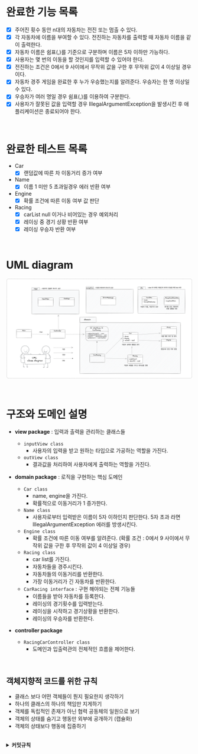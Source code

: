 # 완료한 기능 목록

- [x] 주어진 횟수 동안 n대의 자동차는 전진 또는 멈출 수 있다.
- [x] 각 자동차에 이름을 부여할 수 있다. 전진하는 자동차를 출력할 때 자동차 이름을 같이 출력한다.
- [x] 자동차 이름은 쉼표(,)를 기준으로 구분하며 이름은 5자 이하만 가능하다.
- [x] 사용자는 몇 번의 이동을 할 것인지를 입력할 수 있어야 한다.
- [x] 전진하는 조건은 0에서 9 사이에서 무작위 값을 구한 후 무작위 값이 4 이상일 경우이다.
- [x] 자동차 경주 게임을 완료한 후 누가 우승했는지를 알려준다. 우승자는 한 명 이상일 수 있다.
- [x] 우승자가 여러 명일 경우 쉼표(,)를 이용하여 구분한다.
- [x] 사용자가 잘못된 값을 입력할 경우 IllegalArgumentException을 발생시킨 후 애플리케이션은 종료되어야 한다.

<br/>

# 완료한 테스트 목록

- Car 
  - [x] 랜덤값에 따른 차 이동거리 증가 여부
- Name 
  - [x] 이름 1 미만 5 초과일경우 에러 반환 여부
- Engine 
  - [x] 확률 조건에 따른 이동 여부 값 판단
- Racing
  - [x] carList null 이거나 비어있는 경우 예외처리
  - [x] 레이싱 중 경기 상황 반환 여부
  - [x] 레이싱 우승자 반환 여부

<br/>

# UML diagram

![uml](./UML-diagram.png)

<br/>

# 구조와 도메인 설명

- **view package** : 입력과 출력을 관리하는 클래스들
  - `inputView class`
    - 사용자의 입력을 받고 원하는 타입으로 가공하는 역할을 가진다.
  - `outView class`
    - 결과값을 처리하여 사용자에게 출력하는 역할을 가진다.

- **domain package** : 로직을 구현하는 핵심 도메인
  - `Car class`
    - name, engine을 가진다.
    -  확률적으로 이동거리가 1 증가한다.
  - `Name class`
    - 사용자로부터 입력받은 이름이 5자 이하인지 판단한다. 5자 초과 라면 IllegalArgumentException 에러를 방생시킨다.
  - `Engine class`
    - 확률 조건에 따른 이동 여부를 알려준다. (확률 조건 : 0에서 9 사이에서 무작위 값을 구한 후 무작위 값이 4 이상일 경우)
  - `Racing class`
    - car list를 가진다.
    - 자동차들을 경주시킨다. 
    - 자동차들의 이동거리를 반환한다.
    - 가장 이동거리가 긴 자동차를 반환한다.
  - `CarRacing interface` : 구현 해야되는 전체 기능들
    - 이름들을 받아 자동차를 등록한다.
    - 레이싱의 경기횟수를 입력받는다.
    - 레이싱을 시작하고 경기상황을 반환한다.
    - 레이싱의 우승자를 반환한다.
- **controller package**
  - `RacingCarController class`
    - 도메인과 입출력관의 전체적인 흐름을 제어한다.

<br/>

## 객체지향적 코드를 위한 규칙
- 클래스 보다 어떤 객체들이 뭔지 필요한지 생각하기
- 하나의 클래스의 하나의 책임만 지게하기
- 객체를 독립적인 존재가 아닌 협력 공동체의 일원으로 보기
- 객체의 상태를 숨기고 행동만 외부에 공개하기 (캡슐화)
- 객체의 상태보다 행동에 집중하기

<br/>

<details>
  <summary><b>커밋규칙</b></summary>
  <div markdown="1">

    태그 : 제목

예시 : `Feat : 회원 도메인을 추가 하였습니다.`

### 유의 사항
1. 제목과 본문을 빈 행으로 구분합니다.
2. 제목을 50글자 이내로 제한합니다.
3. 제목의 첫 글자는 대문자로 작성합니다.
4. 제목의 끝에는 마침표를 넣지 않습니다.
5. 제목은 명령문으로! 과거형을 사용하지 않습니다.
6. 본문의 각 행은 72글자 내로 제한합니다.
7. 어떻게 보다는 무엇과 왜를 설명합니다.

### 태그 설명
| 태그 이름 | 설명 |
| --- | --- |
| Feat | 새로운 기능을 추가할 경우 |
| Fix | 버그를 고친 경우 |
| Style | 코드 포맷 변경, 세미 콜론 누락, 코드 수정이 없는 경우 |
| Refactor | 프로덕션 코드 리팩토링 |
| Comment | 필요한 주석 추가 및 변경 |
| Docs | 문서를 수정한 경우 |
| Test | 테스트 추가, 테스트 리팩토링(프로덕션 코드 변경 X) |
| Rename | 파일 혹은 폴더명을 수정하거나 옮기는 작업만인 경우 |
| Remove | 파일을 삭제하는 작업만 수행한 경우 |

  </div>
</details>
